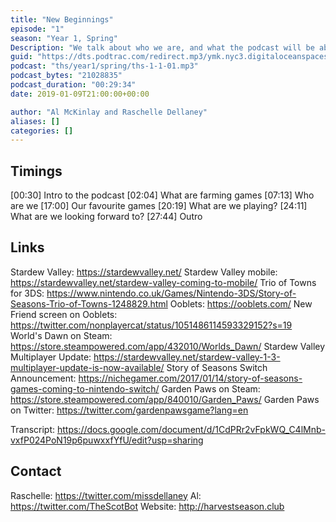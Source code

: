 ```yaml
---
title: "New Beginnings"
episode: "1"
season: "Year 1, Spring"
Description: "We talk about who we are, and what the podcast will be about."
guid: "https://dts.podtrac.com/redirect.mp3/ymk.nyc3.digitaloceanspaces.com/ths-1-1-1.mp3"
podcast: "ths/year1/spring/ths-1-1-01.mp3"
podcast_bytes: "21028835"
podcast_duration: "00:29:34"
date: 2019-01-09T21:00:00+00:00

author: "Al McKinlay and Raschelle Dellaney"
aliases: []
categories: []
---
```


## Timings

[00:30] Intro to the podcast
[02:04] What are farming games
[07:13] Who are we
[17:00] Our favourite games
[20:19] What are we playing?
[24:11] What are we looking forward to?
[27:44] Outro

## Links

Stardew Valley: https://stardewvalley.net/
Stardew Valley mobile: https://stardewvalley.net/stardew-valley-coming-to-mobile/
Trio of Towns for 3DS: https://www.nintendo.co.uk/Games/Nintendo-3DS/Story-of-Seasons-Trio-of-Towns-1248829.html
Ooblets: https://ooblets.com/
New Friend screen on Ooblets: https://twitter.com/nonplayercat/status/1051486114593329152?s=19
World's Dawn on Steam: https://store.steampowered.com/app/432010/Worlds_Dawn/
Stardew Valley Multiplayer Update: https://stardewvalley.net/stardew-valley-1-3-multiplayer-update-is-now-available/
Story of Seasons Switch Announcement: https://nichegamer.com/2017/01/14/story-of-seasons-games-coming-to-nintendo-switch/
Garden Paws on Steam: https://store.steampowered.com/app/840010/Garden_Paws/
Garden Paws on Twitter: https://twitter.com/gardenpawsgame?lang=en

Transcript: https://docs.google.com/document/d/1CdPRr2vFpkWQ_C4lMnb-vxfP024PoN19p6puwxxfYfU/edit?usp=sharing

## Contact

Raschelle: https://twitter.com/missdellaney
Al: https://twitter.com/TheScotBot
Website: http://harvestseason.club
